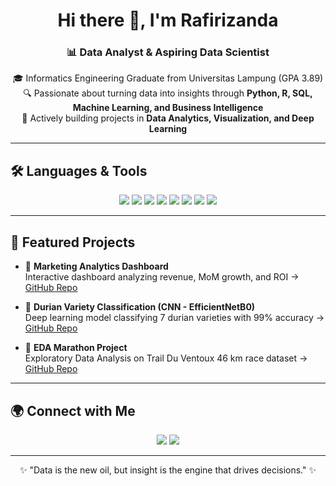 <h1 align="center">Hi there 👋, I'm Rafirizanda</h1>
<h3 align="center">📊 Data Analyst & Aspiring Data Scientist</h3>

<p align="center">
  🎓 Informatics Engineering Graduate from Universitas Lampung (GPA 3.89) <br>
  🔍 Passionate about turning data into insights through <b>Python, R, SQL, Machine Learning, and Business Intelligence</b> <br>
  🚀 Actively building projects in <b>Data Analytics, Visualization, and Deep Learning</b>
</p>

---

## 🛠️ Languages & Tools

<p align="center">
  <img src="https://img.shields.io/badge/Python-3776AB?style=for-the-badge&logo=python&logoColor=white" />
  <img src="https://img.shields.io/badge/R-276DC3?style=for-the-badge&logo=r&logoColor=white" />
  <img src="https://img.shields.io/badge/SQL-336791?style=for-the-badge&logo=postgresql&logoColor=white" />
  <img src="https://img.shields.io/badge/Tableau-E97627?style=for-the-badge&logo=Tableau&logoColor=white" />
  <img src="https://img.shields.io/badge/PowerBI-F2C811?style=for-the-badge&logo=Power%20BI&logoColor=black" />
  <img src="https://img.shields.io/badge/Excel-217346?style=for-the-badge&logo=microsoft-excel&logoColor=white" />
  <img src="https://img.shields.io/badge/Git-F05032?style=for-the-badge&logo=git&logoColor=white" />
  <img src="https://img.shields.io/badge/GitHub-181717?style=for-the-badge&logo=github&logoColor=white" />
</p>


---

## 📂 Featured Projects

- 🛒 **Marketing Analytics Dashboard**  
  Interactive dashboard analyzing revenue, MoM growth, and ROI → [GitHub Repo](https://github.com/Rafirizanda/Marketing-Analytics-Dashboard)

- 🥭 **Durian Variety Classification (CNN - EfficientNetB0)**  
  Deep learning model classifying 7 durian varieties with 99% accuracy → [GitHub Repo](#)

- 🏃 **EDA Marathon Project**  
  Exploratory Data Analysis on Trail Du Ventoux 46 km race dataset → [GitHub Repo](#)

---

## 🌍 Connect with Me

<p align="center">
  <a href="https://github.com/rafirizanda"><img src="https://img.shields.io/badge/GitHub-100000?style=for-the-badge&logo=github&logoColor=white"></a>
  <a href="https://linkedin.com/in/username"><img src="https://img.shields.io/badge/LinkedIn-0077B5?style=for-the-badge&logo=linkedin&logoColor=white"></a>
</p>

---

<p align="center">✨ "Data is the new oil, but insight is the engine that drives decisions." ✨</p>

